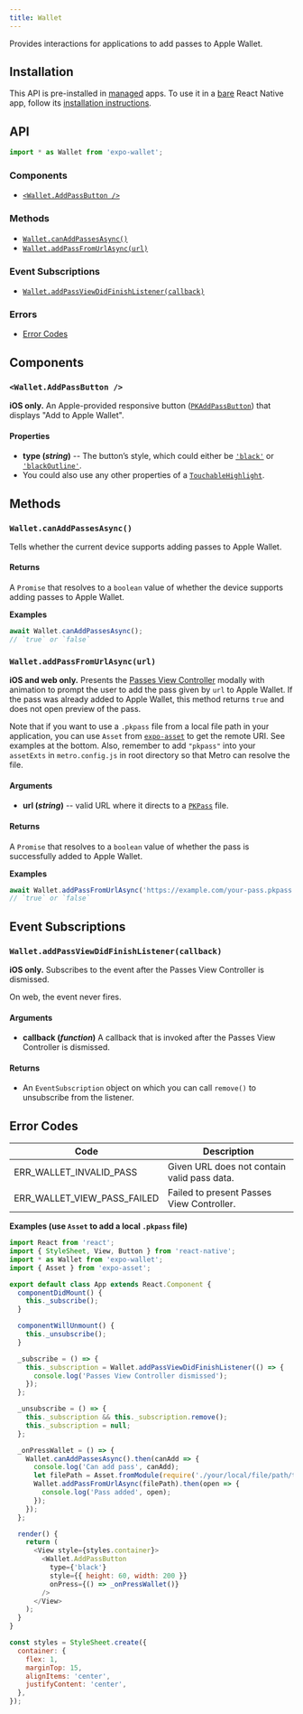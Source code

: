 ```yaml
---
title: Wallet
---
```


Provides interactions for applications to add passes to Apple Wallet.

## Installation

This API is pre-installed in [managed](../../introduction/managed-vs-bare/#managed-workflow) apps. To use it in a [bare](../../introduction/managed-vs-bare/#bare-workflow) React Native app, follow its [installation instructions](https://github.com/expo/expo/tree/master/packages/expo-wallet).

## API

```js
import * as Wallet from 'expo-wallet';
```

### Components

- [`<Wallet.AddPassButton />`](#walletaddPassbutton)

### Methods

- [`Wallet.canAddPassesAsync()`](#walletcanaddpassesasync)
- [`Wallet.addPassFromUrlAsync(url)`](#walletaddpassfromurlasyncurl)

### Event Subscriptions

- [`Wallet.addPassViewDidFinishListener(callback)`](#walletaddpassviewdidfinishlistenercallback)

### Errors

- [Error Codes](#error-codes)

## Components

### `<Wallet.AddPassButton />`

**iOS only.** An Apple-provided responsive button ([`PKAddPassButton`](https://developer.apple.com/documentation/passkit/pkaddpassbutton)) that displays "Add to Apple Wallet".

#### Properties

- **type (_string_)** -- The button’s style, which could either be [`'black'`](https://developer.apple.com/documentation/passkit/pkaddpassbuttonstyle/pkaddpassbuttonstyleblack) or [`'blackOutline'`](https://developer.apple.com/documentation/passkit/pkaddpassbuttonstyle/pkaddpassbuttonstyleblackoutline).
- You could also use any other properties of a [`TouchableHighlight`](https://facebook.github.io/react-native/docs/touchablehighlight).

## Methods

### `Wallet.canAddPassesAsync()`

Tells whether the current device supports adding passes to Apple Wallet.

#### Returns

A `Promise` that resolves to a `boolean` value of whether the device supports adding passes to Apple Wallet.

**Examples**

```js
await Wallet.canAddPassesAsync();
// `true` or `false`
```

### `Wallet.addPassFromUrlAsync(url)`

**iOS and web only.** Presents the [Passes View Controller](https://developer.apple.com/documentation/passkit/pkaddpassesviewcontroller) modally with animation to prompt the user to add the pass given by `url` to Apple Wallet. If the pass was already added to Apple Wallet, this method returns `true` and does not open preview of the pass.

Note that if you want to use a `.pkpass` file from a local file path in your application, you can use `Asset` from [`expo-asset`](../../sdk/asset/) to get the remote URI. See examples at the bottom. Also, remember to add `"pkpass"` into your `assetExts` in `metro.config.js` in root directory so that Metro can resolve the file.

#### Arguments

- **url (_string_)** -- valid URL where it directs to a [`PKPass`](https://developer.apple.com/documentation/passkit/pkpass) file.

#### Returns

A `Promise` that resolves to a `boolean` value of whether the pass is successfully added to Apple Wallet.

**Examples**

```js
await Wallet.addPassFromUrlAsync('https://example.com/your-pass.pkpass');
// `true` or `false`
```

## Event Subscriptions

### `Wallet.addPassViewDidFinishListener(callback)`

**iOS only.** Subscribes to the event after the Passes View Controller is dismissed.

On web, the event never fires.

#### Arguments

- **callback (_function_)** A callback that is invoked after the Passes View Controller is dismissed.

#### Returns

- An `EventSubscription` object on which you can call `remove()` to unsubscribe from the listener.

## Error Codes

| Code                        | Description                                 |
| --------------------------- | ------------------------------------------- |
| ERR_WALLET_INVALID_PASS     | Given URL does not contain valid pass data. |
| ERR_WALLET_VIEW_PASS_FAILED | Failed to present Passes View Controller.   |

**Examples (use `Asset` to add a local `.pkpass` file)**

```js
import React from 'react';
import { StyleSheet, View, Button } from 'react-native';
import * as Wallet from 'expo-wallet';
import { Asset } from 'expo-asset';

export default class App extends React.Component {
  componentDidMount() {
    this._subscribe();
  }

  componentWillUnmount() {
    this._unsubscribe();
  }

  _subscribe = () => {
    this._subscription = Wallet.addPassViewDidFinishListener(() => {
      console.log('Passes View Controller dismissed');
    });
  };

  _unsubscribe = () => {
    this._subscription && this._subscription.remove();
    this._subscription = null;
  };

  _onPressWallet = () => {
    Wallet.canAddPassesAsync().then(canAdd => {
      console.log('Can add pass', canAdd);
      let filePath = Asset.fromModule(require('./your/local/file/path/to/pkpass')).uri;
      Wallet.addPassFromUrlAsync(filePath).then(open => {
        console.log('Pass added', open);
      });
    });
  };

  render() {
    return (
      <View style={styles.container}>
        <Wallet.AddPassButton
          type={'black'}
          style={{ height: 60, width: 200 }}
          onPress={() => _onPressWallet()}
        />
      </View>
    );
  }
}

const styles = StyleSheet.create({
  container: {
    flex: 1,
    marginTop: 15,
    alignItems: 'center',
    justifyContent: 'center',
  },
});
```
